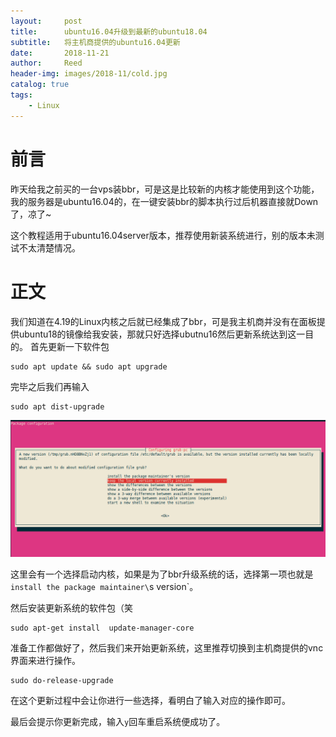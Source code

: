 ```yaml
---
layout:     post
title:      ubuntu16.04升级到最新的ubuntu18.04
subtitle:   将主机商提供的ubuntu16.04更新
date:       2018-11-21
author:     Reed
header-img: images/2018-11/cold.jpg
catalog: true
tags:
    - Linux
---
```


# 前言
昨天给我之前买的一台vps装bbr，可是这是比较新的内核才能使用到这个功能，我的服务器是ubuntu16.04的，在一键安装bbr的脚本执行过后机器直接就Down了，凉了~

这个教程适用于ubuntu16.04server版本，推荐使用新装系统进行，别的版本未测试不太清楚情况。

# 正文
我们知道在4.19的Linux内核之后就已经集成了bbr，可是我主机商并没有在面板提供ubuntu18的镜像给我安装，那就只好选择ubutnu16然后更新系统达到这一目的。
首先更新一下软件包
```
sudo apt update && sudo apt upgrade
```
完毕之后我们再输入
```
sudo apt dist-upgrade
```
![](/images/2018-11/21154851.png)

这里会有一个选择启动内核，如果是为了bbr升级系统的话，选择第一项也就是`install the package maintainer\`s  version`。

然后安装更新系统的软件包（笑
```
sudo apt-get install  update-manager-core
```
准备工作都做好了，然后我们来开始更新系统，这里推荐切换到主机商提供的vnc界面来进行操作。
```
sudo do-release-upgrade
```
在这个更新过程中会让你进行一些选择，看明白了输入对应的操作即可。

最后会提示你更新完成，输入`y`回车重启系统便成功了。